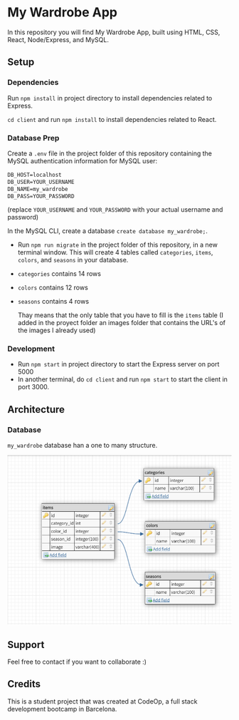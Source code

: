 # My Wardrobe App

In this repository you will find My Wardrobe App, built using HTML, CSS, React, Node/Express, and MySQL.

## Setup

### Dependencies

Run `npm install` in project directory to install dependencies related to Express.

`cd client` and run `npm install` to install dependencies related to React.

### Database Prep

Create a `.env` file in the project folder of this repository containing the MySQL authentication information for MySQL user:

```
DB_HOST=localhost
DB_USER=YOUR_USERNAME
DB_NAME=my_wardrobe
DB_PASS=YOUR_PASSWORD

```

(replace `YOUR_USERNAME` and `YOUR_PASSWORD` with your actual username and password)

In the MySQL CLI, create a database `create database my_wardrobe;`.

- Run `npm run migrate` in the project folder of this repository, in a new terminal window. This will create 4 tables called `categories`, `items`, `colors`, and `seasons` in your database.
- `categories` contains 14 rows
- `colors` contains 12 rows
- `seasons` contains 4 rows

  Thay means that the only table that you have to fill is the `items` table (I added in the proyect folder an images folder that contains the URL's of the images I already used)

### Development

- Run `npm start` in project directory to start the Express server on port 5000
- In another terminal, do `cd client` and run `npm start` to start the client in port 3000.

## Architecture

### Database

`my_wardrobe` database han a one to many structure.

![alt text](./images/Untitled.png)

## Support

Feel free to contact if you want to collaborate :)

## Credits

This is a student project that was created at CodeOp, a full stack development bootcamp in Barcelona.
